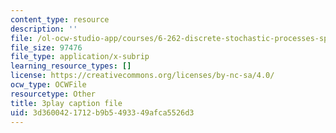 ```yaml
---
content_type: resource
description: ''
file: /ol-ocw-studio-app/courses/6-262-discrete-stochastic-processes-spring-2011/3d3600421712b9b5493349afca5526d3_IDgYAGKyuo.srt
file_size: 97476
file_type: application/x-subrip
learning_resource_types: []
license: https://creativecommons.org/licenses/by-nc-sa/4.0/
ocw_type: OCWFile
resourcetype: Other
title: 3play caption file
uid: 3d360042-1712-b9b5-4933-49afca5526d3
---
```

